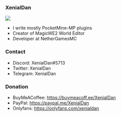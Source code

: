 ### XenialDan

![](https://github-readme-stats.vercel.app/api?username=thebigsmileXD&theme=vue-dark&count_private=true&include_all_commits=true)

<!--
**thebigsmileXD/thebigsmileXD** is a ✨ _special_ ✨ repository because its `README.md` (this file) appears on your GitHub profile.

Here are some ideas to get you started:

- 🔭 I’m currently working on ...
- 🌱 I’m currently learning ...
- 👯 I’m looking to collaborate on ...
- 🤔 I’m looking for help with ...
- 💬 Ask me about ...
- 📫 How to reach me: ...
- 😄 Pronouns: ...
- ⚡ Fun fact: ...
-->
- I write mostly PocketMine-MP plugins
- Creator of MagicWE2 World Editor
- Developer at NetherGamesMC
<!-- - i am not that creative when it comes to writing. //TODO enhance readme -->
### Contact
- Discord: XenialDan#5713
- Twitter: XenialDan
- Telegram: XenialDan
### Donation
- BuyMeACoffee: https://buymeacoff.ee/XenialDan
- PayPal: https://paypal.me/XenialDan
- Onlyfans: https://onlyfans.com/xenialdan
